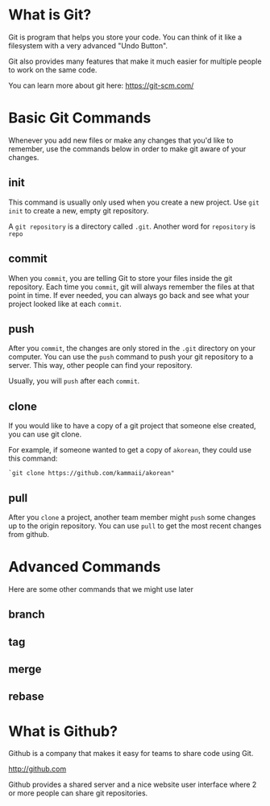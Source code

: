 # What is Git?

Git is program that helps you store your code. You can think of it
like a filesystem with a very advanced "Undo Button".

Git also provides many features that make it much easier for multiple
people to work on the same code.

You can learn more about git here: https://git-scm.com/

# Basic Git Commands

Whenever you add new files or make any changes that you'd like to
remember, use the commands below in order to make git aware of your
changes.

## init

This command is usually only used when you create a new project. Use
`git init` to create a new, empty git repository.

A `git repository` is a directory called `.git`. Another word for
`repository` is `repo`

## commit

When you `commit`, you are telling Git to store your files inside the
git repository. Each time you `commit`, git will always remember the
files at that point in time. If ever needed, you can always go back
and see what your project looked like at each `commit`. 

## push

After you `commit`, the changes are only stored in the `.git`
directory on your computer. You can use the `push` command to push
your git repository to a server. This way, other people can find your
repository.

Usually, you will `push` after each `commit`.

## clone 

If you would like to have a copy of a git project that someone else
created, you can use git clone.

For example, if someone wanted to get a copy of `akorean`, they could
use this command:

	`git clone https://github.com/kammaii/akorean"
	
## pull

After you `clone` a project, another team member might `push` some
changes up to the origin repository. You can use `pull` to get the most recent
changes from github.

# Advanced Commands

Here are some other commands that we might use later

## branch

## tag

## merge 

## rebase

# What is Github?

Github is a company that makes it easy for teams to share code using Git. 

http://github.com

Github provides a shared server and a nice website user interface
where 2 or more people can share git repositories.

